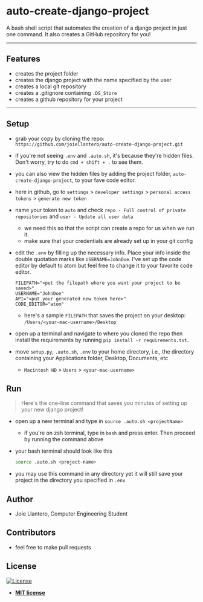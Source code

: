 # auto-create-django-project

A bash shell script that automates the creation of a django project in just one command. It also creates a GitHub repository for you!

---
## Features
- creates the project folder
- creates the django project with the name specified by the user
- creates a local git repository
- creates a .gitignore containing `.DS_Store`
- creates a github repository for your project

---
## Setup

- grab your copy by cloning the repo: `https://github.com/joiellantero/auto-create-django-project.git`

- if you're not seeing `.env` and `.auto.sh`, it's because they're hidden files. Don't worry, try to do `cmd + shift + .` to see them.

- you can also view the hidden files by adding the project folder, `auto-create-django-project`, to your fave code editor.

- here in github, go to `settings` > `developer settings` > `personal access tokens` > `generate new token`

- name your token to `auto` and check `repo - Full control of private repositories` and `user - Update all user data`
  - we need this so that the script can create a repo for us when we run it.
  - make sure that your credentials are already set up in your git config

- edit the `.env` by filling up the necessary info. Place your info inside the double quotation marks like `USERNAME=JohnDoe`. I've set up the code editor by default to atom but feel free to change it to your favorite code editor.

  ```plaintext
  FILEPATH="<put the filepath where you want your project to be saved>"
  USERNAME="JohnDoe"
  API="<put your generated new token here>"
  CODE_EDITOR="atom"
  ```
  - here's a sample `FILEPATH` that saves the project on your desktop:  `/Users/<your-mac-username>/Desktop`

- open up a terminal and navigate to where you cloned the repo then install the requirements by running `pip install -r requirements.txt`.

- move `setup.py`, `.auto.sh`, `.env` to your home directory, i.e., the directory containing your Applications folder, Desktop, Documents, etc
  - `Macintosh HD` > `Users` > `<your-mac-username>`

## Run

> Here's the one-line command that saves you minutes of setting up your new django project!

- open up a new terminal and type in `source .auto.sh <projectName>`
  - if you're on zsh terminal, type in `bash` and press enter. Then proceed by running the command above

- your bash terminal should look like this

  ```bash
  source .auto.sh <project-name>
  ```

- you may use this command in any directory yet it will still save your project in the directory you specified in `.env`

## Author

- Joie Llantero, Computer Engineering Student

## Contributors

- feel free to make pull requests

## License

[![License](http://img.shields.io/:license-mit-blue.svg?style=flat-square)](http://badges.mit-license.org)

- **[MIT license](http://opensource.org/licenses/mit-license.php)**
